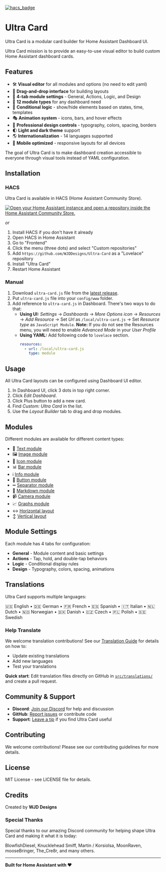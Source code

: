 [![hacs_badge](https://img.shields.io/badge/HACS-Default-41BDF5.svg)](https://github.com/hacs/integration)

# Ultra Card

Ultra Card is a modular card builder for Home Assistant Dashboard UI.

Ultra Card mission is to provide an easy-to-use visual editor to build custom Home Assistant dashboard cards.

## Features

- 🛠 **Visual editor** for all modules and options (no need to edit yaml)
- 🎨 **Drag-and-drop interface** for building layouts
- 🎯 **4-tab module settings** - General, Actions, Logic, and Design
- 🧩 **12 module types** for any dashboard need
- 🔧 **Conditional logic** - show/hide elements based on states, time, templates
- 🎭 **Animation system** - icons, bars, and hover effects
- 🌈 **Professional design controls** - typography, colors, spacing, borders
- 🌓 **Light and dark theme** support
- 🌎 **Internationalization** - 14 languages supported
- 📱 **Mobile optimized** - responsive layouts for all devices

The goal of Ultra Card is to make dashboard creation accessible to everyone through visual tools instead of YAML configuration.

## Installation

### HACS

Ultra Card is available in HACS (Home Assistant Community Store).

[![Open your Home Assistant instance and open a repository inside the Home Assistant Community Store.](https://my.home-assistant.io/badges/hacs_repository.svg)](https://my.home-assistant.io/redirect/hacs_repository/?owner=WJDDesigns&repository=Ultra-Card&category=plugin)

_or_

1. Install HACS if you don't have it already
2. Open HACS in Home Assistant
3. Go to "Frontend"
4. Click the menu (three dots) and select "Custom repositories"
5. Add `https://github.com/WJDDesigns/Ultra-Card` as a "Lovelace" repository
6. Install "Ultra Card"
7. Restart Home Assistant

### Manual

1. Download `ultra-card.js` file from the [latest release](https://github.com/WJDDesigns/Ultra-Card/releases).
2. Put `ultra-card.js` file into your `config/www` folder.
3. Add reference to `ultra-card.js` in Dashboard. There's two ways to do that:
   - **Using UI:** _Settings_ → _Dashboards_ → _More Options icon_ → _Resources_ → _Add Resource_ → Set _Url_ as `/local/ultra-card.js` → Set _Resource type_ as `JavaScript Module`.
     **Note:** If you do not see the Resources menu, you will need to enable _Advanced Mode_ in your _User Profile_
   - **Using YAML:** Add following code to `lovelace` section.
     ```yaml
     resources:
       - url: /local/ultra-card.js
         type: module
     ```

## Usage

All Ultra Card layouts can be configured using Dashboard UI editor.

1. In Dashboard UI, click 3 dots in top right corner.
2. Click _Edit Dashboard_.
3. Click Plus button to add a new card.
4. Find _Custom: Ultra Card_ in the list.
5. Use the _Layout Builder_ tab to drag and drop modules.

## Modules

Different modules are available for different content types:

- 📝 [Text module](docs/modules/text.md)
- 🖼️ [Image module](docs/modules/image.md)
- 🎯 [Icon module](docs/modules/icon.md)
- 📊 [Bar module](docs/modules/bar.md)
- ℹ️ [Info module](docs/modules/info.md)
- 🔘 [Button module](docs/modules/button.md)
- ➖ [Separator module](docs/modules/separator.md)
- 📖 [Markdown module](docs/modules/markdown.md)
- 📹 [Camera module](docs/modules/camera.md)
- 📈 [Graphs module](docs/modules/graphs.md)
- ↔️ [Horizontal layout](docs/modules/horizontal.md)
- ↕️ [Vertical layout](docs/modules/vertical.md)

## Module Settings

Each module has 4 tabs for configuration:

- **General** - Module content and basic settings
- **Actions** - Tap, hold, and double-tap behaviors
- **Logic** - Conditional display rules
- **Design** - Typography, colors, spacing, animations

## Translations

Ultra Card supports multiple languages:

🇺🇸 English • 🇩🇪 German • 🇫🇷 French • 🇪🇸 Spanish • 🇮🇹 Italian • 🇳🇱 Dutch • 🇳🇴 Norwegian • 🇩🇰 Danish • 🇨🇿 Czech • 🇵🇱 Polish • 🇸🇪 Swedish

### Help Translate

We welcome translation contributions! See our [Translation Guide](CONTRIBUTING_TRANSLATIONS.md) for details on how to:

- Update existing translations
- Add new languages
- Test your translations

**Quick start**: Edit translation files directly on GitHub in [`src/translations/`](https://github.com/WJDDesigns/Ultra-Card/tree/main/src/translations) and create a pull request.

## Community & Support

- **Discord**: [Join our Discord](https://discord.com/invite/5SkUf6Ch) for help and discussion
- **GitHub**: [Report issues](https://github.com/WJDDesigns/Ultra-Card/issues) or contribute code
- **Support**: [Leave a tip](https://www.paypal.com/donate/?cmd=_s-xclick&hosted_button_id=4JVCZ46FZPUTG&clickref=1101lAycwnhU&gad_source=7&pid=328130457&dclid=CjgKEAjwh_i_BhCRhu7RxN_14hYSJACbYkcgx98-Vsb49UI4imjGhPA2lwk73DpbbgCri-G8TCTB9PD_BwE&ssrt=1744735247042) if you find Ultra Card useful

## Contributing

We welcome contributions! Please see our contributing guidelines for more details.

## License

MIT License - see LICENSE file for details.

## Credits

Created by **WJD Designs**

### Special Thanks

Special thanks to our amazing Discord community for helping shape Ultra Card and making it what it is today:

BlowfishDiesel, Knucklehead Smiff, Martin / Korsiolsa, MoonRaven, mooseBringer, The_Cre8r, and many others.

---

**Built for Home Assistant with ❤️**
